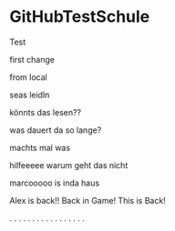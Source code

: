 # GitHubTestSchule
Test

first change

from local

seas leidln

könnts das lesen??

was dauert da so lange?

machts mal was

hilfeeeee warum geht das nicht

marcooooo is inda haus


Alex is back!!
Back in Game!
This is Back!

.
.
.
.
.
.
.
.
.
.
.
.
.
.
.
.
.